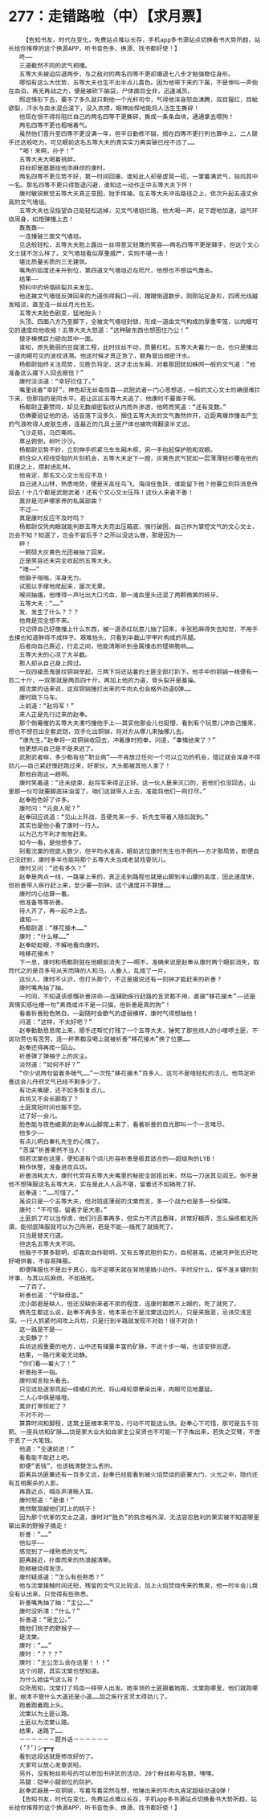 # 277：走错路啦（中）【求月票】
        【告知书友，时代在变化，免费站点难以长存，手机app多书源站点切换看书大势所趋，站长给你推荐的这个换源APP，听书音色多、换源、找书都好使！】
       咚——
       三道截然不同的武气相撞。
       五等大夫被迫后退两步，与之敌对的两名四等不更却爆退七八步才勉强稳住身形。
       哪怕有这么大优势，五等大夫也生不出半点儿喜色。因为他带下来的下属，不是惨叫一声倒在血泊，再无再战之力，便是被砍下脑袋，尸体面目全非，迅速减员。
       照这情形下去，要不了多久就只剩他一个光杆司令，气得他浑身怒血沸腾，双目猩红，目眦欲裂，汗水与血水混合滚下，没入衣襟，眼神凶悍地能将人活生生撕碎！
       他现在恨不得将阻拦自己的两名四等不更撕碎，撕成一条条血块，通通拿去喂狗！
       两名四等不更也粗喘着气。
       虽然他们晋升至四等不更没满一年，但平日勤修不辍，搁在四等不更行列也算中上，二人联手还这般吃力，可见眼前这名五等大夫的真实实力离突破已经不远了……
       “喝！来啊，孙子！”
       五等大夫大喝着挑衅。
       目标却是屡屡给他添麻烦的康时。
       两名四等不更见势不好，第一时间回援。谁知此人却是虚晃一招，一掌蓄满武气，拍向其中一名。那名四等不更只得暂退闪避，谁知这一动作正中五等大夫下怀！
       康时敏锐察觉五等大夫真正意图，抬手挥袖，在五等大夫冲击路径之上，依次升起五道丈余高的文气墙垣。
       五等大夫也没指望自己能轻松逃掉，见文气墙垣拦路，他大喝一声，足下蹬地加速，运气环绕周身，如炮弹撞上去！
       轰轰轰——
       一连撞破三面文气墙垣。
       见这般轻松，五等大夫脸上露出一丝得意又轻蔑的笑容——两名四等不更是棘手，但这个文心文士就不怎么样了。文气墙垣看似厚重威严，实则不堪一击！
       堪比质量劣质的三无建筑。
       嘴角的弧度还未升到位，第四道文气墙垣近在咫尺，他想也不想运气轰击。
       结果——
       预料中的坍塌碎裂并未发生。
       他还被文气墙垣反弹回来的力道伤得胸口一闷，蹭蹭倒退数步。刚刚站定身形，四周光线越发暗淡，直至连一丝丝月光也无。
       五等大夫脸色剧变，猛地抬头！
       头顶、四面八方乃至脚下，全被文气墙垣封锁，形成一道由文气构成的厚重牢笼，以肉眼可见的速度向他收缩！五等大夫大怒道：“这种破东西也想困住乃公！”
       狼牙棒携巨力砸向其中一面。
       谁知，原先脆弱的豆腐渣工程，此时纹丝不动，质量杠杠。五等大夫蓄力一击，也只是撞出一道肉眼可见的波纹涟漪。他这时候才真正急了，额角冒出细密汗水。
       杨都尉始终关注局势，见胜负将定，这才走出车厢，对着那团犹如蛛网一般的文气道：“他准备这么撂下人回去报信？”
       康时淡淡道：“幸好拦住了。”
       嘴里说着“幸好”，神色却无丝毫惊喜——武胆武者一门心思想逃，一般的文心文士的确很难拦下来，但那指的是同水平。若让区区五等大夫逃了，他康时不要面子啊。
       杨都尉正要赞同，却见无数细密裂纹从内而外渗透，他转而笑道：“还有变数。”
       仿佛要验证他的话，话音落下没多久，捆住五等大夫的文气轰然炸开，近距离爆炸撞击产生的气浪吹得人皮肤生疼，连最近的几具土匪尸体也被吹得翻滚半丈远。
       飞沙走砾，马匹嘶鸣。
       草丛俯倒，树叶沙沙。
       杨都尉见势不妙，立刻伸手抓紧马车车厢木框，另一手抬起保护脸和双眼。
       抓住众人视线受阻的片刻机会，五等大夫足下一蹬，灰黄色武气犹如一层薄薄轻纱覆在他的肌理之上，攒射进乱林。
       他肯定，那名文心文士反应不及！
       自己进入山林，熟悉地势，便是天高任鸟飞、海阔任鱼跃，谁能留下他？他要立刻将消息传回去！十几个都是武胆武者！还有个文心文士压阵！这伙人来者不善！
       莫非是河尹哪家养的私属部曲？
       不过——
       真是康时反应不及时吗？
       杨都尉仅凭肉眼就能判断五等大夫亮出压箱底，强行破困，自己作为掌控文气的文心文士，岂会不知？知道了，岂会不留后手？之所以没这么做，那是因为——
       砰！
       一颗硕大灰黄色光团被抽了回来。
       正是笑容还未完全收起的五等大夫。
       “噗——”
       他脑子嗡嗡，浑身无力。
       试图以手撑地爬起来，屡次无果。
       喉间抽搐，他噗得一声吐出大口污血，那一滩血里头还混了两颗微黄的碎牙。
       五等大夫：“……”
       发、发生了什么？？？
       他竟是完全想不来。
       只记得自己好像撞上什么东西，被一道赤红玩意儿抽了回来，半张脸麻得失去知觉，不用手去摸也知道肿得不成样子。艰难抬头，只看到半截山字甲片构成的吊腿。
       后者向自己靠近，行走之间，他能清晰听到金属撞击的铿锵脆响……
       五等大夫的心凉了大半截。
       那人却从自己身上跨过。
       一双四棱恶鬼兽纹铜锏举起，三两下将还站着的土匪全部打趴下。他手中的铜锏一根便有一百二十斤，一双那就是两百四十斤。再加上他的力道，骨头裂开是基操。
       搁沈棠的话来说，这双铜锏捶打出来的牛肉丸也会格外劲道Q弹……
       康时跳下马车。
       上前道：“赵将军！”
       来人正是先行过来的赵奉。
       那个倒霉催的五等大夫凑巧撞他手上——其实他那会儿也挺懵，看到有个玩意儿冲自己撞来，想也不想召出全套武铠，双手化出铜锏，将对方从哪儿来抽哪儿去。
       “康先生。”赵奉将一双铜锏收回去，冲着康时抱拳，问道，“事情结束了？”
       他更想问自己是不是来迟了。
       武胆武者嘛，多少都有些“职业病”——不肯放过任何一个可以立功的机会，错过就会浑身不得劲儿——自己紧赶慢赶跑过来，好家伙，大头都被其他人拿了！
       那他白跑这一趟啊。
       康时笑着道：“还未结束，赵将军来得正正好。这一伙人是来灭口的，若他们也没回去，山里那一伙可就要脚底抹油溜了。咱们这就带人上去，准能将他们一网打尽。”
       赵奉脸色好了许多。
       康时问：“元良人呢？”
       赵奉回应说道：“见山上开战，吾便先来一步，祈先生带着人随后就到。”
       其实也是他小看了康时一行人。
       以为己方不利才匆匆赶来。
       如今一看，是他想多了。
       别看沈棠的班底人数少，但平均水准高，眼前这位康时先生也不例外——方才那局势，即便自己没赶到，康时多半也能将那个五等大夫当成老鼠戏耍玩儿。
       康时又问：“还有多久？”
       赵奉是两点一线，一路窜上来的，真正走到路程也就是山脚到半山腰的高度，因此速度快，但祈善带人疾行赶上来，至少要一刻钟。这个速度并不算慢……
       康时内心估算一番。
       他准备等等祈善。
       待人齐了，再一起冲上去。
       谁知——
       杨都尉道：“移花接木……”
       康时：“什么移……”
       赵奉眨眨眼，不解地看向康时。
       啥移花接木？
       下一息，康时和杨都尉就在他眼前消失了——啊不，准确来说是赵奉从康时两个眼前消失，取而代之的是百多号从天而降的人和马，人叠人，乱成了一片。
       这伙人，康时不认识，但打头那个，不正是据说还有一刻钟才能赶来的祈善？
       康时嘴角抽了抽。
       一时间，不知道该感慨祈善拼命——连辅助疾行赶路的言灵都不用，直接“移花接木”——还是真情实感吐槽一句“素商或许不是一只猫，但祈善是真的狗”！
       看着祈善脸色煞白，一副随时会歇气的虚弱模样，康时气得想抽他！
       问道：“这样，不太好吧？”
       赵奉勤勤恳恳爬上来，顺手还帮忙打残了一个五等大夫，锤死了那些烦人的小喽啰土匪，不说功劳也有苦劳，连一杯茶都没喝上就被祈善“移花接木”换了位置……
       赵奉还得再爬一回山。
       祈善弹了弹袖子上的灰尘。
       淡然道：“如何不好？”
       “你少说两句留着多喘气……”一次性“移花接木”百多人，这可不是啥轻松的活儿，他笃定祈善这会儿丹府文气已经不剩多少了。
       有功夫嘴硬，还不如多恢复点儿。
       兵坊又不会长脚跑了？
       土匪窝短时间也搬不空。
       过了好一会儿。
       脸色能与夜色媲美的赵奉从山脚爬上来了，看着祈善的目光那叫一个一言难尽。
       他多少——
       有点儿明白秦礼先生的心情了。
       “恶谋”祈善果然不当人！
       倘若沈棠在这里，便知道有个词儿形容祈善是极其适合的——超级狗的LYB！
       稍作休整，准备进攻兵坊。
       祈善消耗太大，康时代劳将五等大夫嘴里的秘密全部抠出来，然后一刀送其见阎王。倒不是他不想降服这名五等大夫，实在是此人人品不堪，留着还不如搞死了好。
       赵奉道：“……可惜了。”
       虽说只是一个五等大夫，但对班底薄弱的沈棠而言，多一个战力也是多一份保障。
       康时：“不可惜，留着才是大患。”
       土匪抓了可以当俘虏，他们行恶事再多，但实力不济且愚昧，非常好糊弄，怎么操练都无所谓，能彻底降服就可以为己所用，若是不能——搞死了就搞死了。
       只当是替天行道。
       但这名五等大夫不同。
       他脑子不算多聪明，却喜欢自作聪明，又有五等武胆的实力，自视甚高，还被河尹张氏好吃好喝供着，不容易降服。
       即便降服也不是出于真心，指不定哪天就在背地里搞小动作。平时没什么，保不准关键时刻坏事，与其以后麻烦，不如搞死。
       一了百了。
       祈善也道：“宁缺毋滥。”
       沈小郎君是缺人，但还没缺到来者不拒的程度，连康时都瞧不上眼的，死了就死了。
       俩先生都这么说，赵奉不再多言，他本来也不是沈棠这边的人，只是来报恩，忌讳交浅言深。一行人抓紧时间攻上兵坊，只是行到半路就发现不对劲！很不对劲！
       这一路是不是——
       太安静了？
       兵坊这般重要的地方，山中还有储量丰富的矿脉，不说十步一哨，也该安排巡逻。
       结果，一路行来毫无动静。
       “你们看——着火了！”
       祈善抬手一指。
       康时闻言抬头看去。
       只见远处逐渐亮起一缕橘红的光，将山峰轮廓晕染出来，肉眼可见地蔓延。
       二人心中俱是咯噔。
       莫非打草惊蛇了？
       不对不对——
       算算时间和脚程，这窝土匪根本来不及，行动不可能这么快。赵奉心下可惜，那可是五千羽箭、一座兵坊和矿脉……饶是家大业大如自家主公吴贤也不可能一下子掏出来，若失之交臂，不啻于丢了一大笔钱。
       他道：“全速前进！”
       看看能不能赶上吧。
       即便“丢钱”，也该搞清楚怎么丢的。
       距离兵坊匪寨还有一百多丈远，赵奉已经能看到被火焰焚烧的匪寨大门，火光之中，隐约还有互相厮杀的人影。
       再靠近点，喊杀声清晰入耳。
       康时怒道：“是谁！”
       竟然敢觊觎他们盯上的桃子！
       因为那个坑爹的文士之道，康时对“胜负”的执念格外深，无法容忍胜利的果实被不知道哪里窜出来的野猴子摘走！
       祈善：“……”
       他似乎——
       感觉到了一缕熟悉的文气。
       距离越近，扑面而来的热浪越清晰。
       脸颊被烧得发烫。
       康时疑惑道：“怎么有些熟悉？”
       他与沈棠接触时间还短，残留的文气又比较淡，加上火焰焚烧传来的焦臭，他一时半会儿竟没有认出来，只觉得有些熟悉。
       祈善嘴角抽了抽：“主公……”
       康时没听清：“什么？”
       祈善道：“是主公。”
       摘他们桃子的野猴子——
       是沈棠。
       康时：“……”
       康时：“？？？”
       康时：“主公怎么会在这里！！！”
       这个问题，其实沈棠也想知道。
       为什么她运气这么背？
       众所周知，沈棠打了鸡血一样带人出发。她率领的土匪跟着她跑，沈棠跑哪里，他们就跑哪里，根本不管什么大道还是小道……加之疾行言灵太得劲儿了。
       跑着跑着跑上头。
       沈棠以为土匪认路。
       土匪以为沈棠认路。
       结果，迷路了……
       －－－－－－题外话－－－－－－
       (’?’)シ┳━┳
       看到这段话就是修改好的了。
       大家可以放心发章说啦。
       另外，没有粉丝称号的可以参加书评区的活动，20个粉丝称号名额，嘿嘿。
       吊腿：铠甲小腿部位的防护。
       赵奉武器是一双铜锏，写着写着突然在想，他锤出来的牛肉丸肯定超级劲道Q弹！
       【告知书友，时代在变化，免费站点难以长存，手机app多书源站点切换看书大势所趋，站长给你推荐的这个换源APP，听书音色多、换源、找书都好使！】